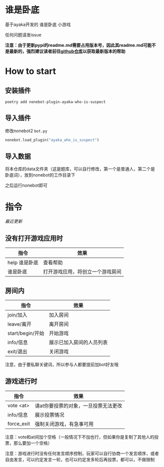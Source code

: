 # 谁是卧底

基于ayaka开发的 谁是卧底 小游戏

任何问题请发issue

<b>注意：由于更新pypi的readme.md需要占用版本号，因此其readme.md可能不是最新的，强烈建议读者前往[github仓库](https://github.com/bridgeL/nonebot-plugin-ayaka-who-is-suspect)以获取最新版本的帮助</b>


# How to start

## 安装插件

`poetry add nonebot-plugin-ayaka-who-is-suspect`

## 导入插件

修改nonebot2  `bot.py` 

```python
nonebot.load_plugin("ayaka_who_is_suspect")
```

## 导入数据

将本仓库的data文件夹（这是题库，可以自行修改，第一个是普通人，第二个是卧底词），放到nonebot的工作目录下

之后运行nonebot即可

# 指令

*最近更新*

## 没有打开游戏应用时

指令|效果
-|-
help 谁是卧底 | 查看帮助
谁是卧底 | 打开游戏应用，将创立一个游戏房间

## 房间内

指令|效果 
-|-
join/加入 | 加入房间
leave/离开 | 离开房间
start/begin/开始 | 开始游戏
info/信息 | 展示已加入房间的人员列表
exit/退出 | 关闭游戏 

注意，由于要私聊关键词，所以参与人都要提前加bot好友哦

## 游戏进行时

指令|效果 
-|-
vote \<at\> | 请at你要投票的对象，一旦投票无法更改
info/信息 | 展示投票情况
force_exit | 强制关闭游戏，有急事可用

注意：vote和at间加个空格（一般情况下不加也行，但如果你是复制了其他人的投票，那么要加一个空格）

注意：游戏进行时没有任何发言顺序控制，玩家可以自行协商一个发言顺序，或者自由发言，可以约定发言一轮，也可以约定发多轮后再投票，都可以，不做限制

